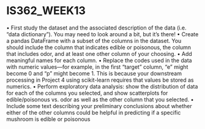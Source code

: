 # IS362_WEEK13

• First study the dataset and the associated description of the data (i.e. “data dictionary”). You may need to look around a bit, but it’s there! 
• Create a pandas DataFrame with a subset of the columns in the dataset. You should include the column that indicates edible or poisonous, the column that includes odor, and at least one other column of your choosing. 
• Add meaningful names for each column. 
• Replace the codes used in the data with numeric values—for example, in the first “target” column, “e” might become 0 and “p” might become 1. This is because your downstream processing in Project 4 using scikit-learn requires that values be stored as numerics. 
• Perform exploratory data analysis: show the distribution of data for each of the columns you selected, and show scatterplots for edible/poisonous vs. odor as well as the other column that you selected. 
• Include some text describing your preliminary conclusions about whether either of the other columns could be helpful in predicting if a specific mushroom is edible or poisonous
